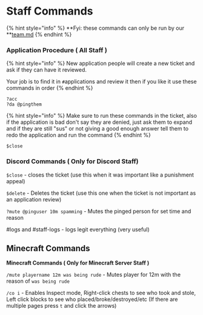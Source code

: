 # Staff Commands

{% hint style="info" %}
**Fyi: these commands can only be run by our **[team.md](team.md "mention")
{% endhint %}

### **Application Procedure ( All Staff )**

{% hint style="info" %}
New application people will create a new ticket and ask if they can have it reviewed.

Your job is to find it in `#`applications and review it then if you like it use these commands in order
{% endhint %}

```
?acc
?da @pingthem
```

{% hint style="info" %}
Make sure to run these commands in the ticket, also if the application is bad don't say they are denied, just ask them to expand and if they are still "sus" or not giving a good enough answer tell them to redo the application and run the command
{% endhint %}

```
$close
```

### **Discord Commands** ( Only for Discord Staff)

`$close` - closes the ticket (use this when it was important like a punishment appeal)

`$delete` - Deletes the ticket (use this one when the ticket is not important as an application review)

`?mute @pinguser 10m spamming` - Mutes the pinged person for set time and reason

\#logs and #staff-logs - logs legit everything (very useful)

## Minecraft Commands

**Minecraft Commands ( Only for Minecraft Server Staff )**

`/mute playername 12m was being rude` - Mutes player for 12m with the reason of `was being rude`

`/co i` - Enables Inspect mode, Right-click chests to see who took and stole, Left click blocks to see who placed/broke/destroyed/etc (If there are multiple pages press `t` and click the arrows)
